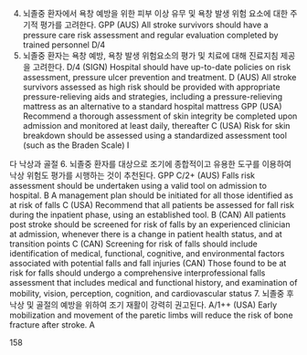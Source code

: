 4. 뇌졸중 환자에서 욕창 예방을 위한 피부 이상 유무 및 욕창 발생 위험 요소에 대한 주기적 평가를 고려한다. GPP
    (AUS) All stroke survivors should have a pressure care risk assessment and regular evaluation completed by trained personnel D/4
5. 뇌졸중 환자는 욕창 예방, 욕창 발생 위험요소의 평가 및 치료에 대해 진료지침 제공을 고려한다. D/4
    (SIGN) Hospital should have up-to-date policies on risk assessment, pressure ulcer prevention and treatment. D
    (AUS) All stroke survivors assessed as high risk should be provided with appropriate pressure-relieving aids and strategies, including a pressure-relieving mattress as an alternative to a standard hospital mattress GPP
    (USA) Recommend a thorough assessment of skin integrity be completed upon admission and monitored at least daily, thereafter C
    (USA) Risk for skin breakdown should be assessed using a standardized assessment tool (such as the Braden Scale) I

다 낙상과 골절
6. 뇌졸중 환자를 대상으로 조기에 종합적이고 유용한 도구를 이용하여 낙상 위험도 평가를 시행하는 것이 추천된다. GPP C/2+
    (AUS) Falls risk assessment should be undertaken using a valid tool on admission to hospital. B
    A management plan should be initiated for all those identified as at risk of falls C
    (USA) Recommend that all patients be assessed for fall risk during the inpatient phase, using an established tool. B
    (CAN) All patients post stroke should be screened for risk of falls by an experienced clinician at admission, whenever there is a change in patient health status, and at transition points C
    (CAN) Screening for risk of falls should include identification of medical, functional, cognitive, and environmental factors associated with potential falls and fall injuries
    (CAN) Those found to be at risk for falls should undergo a comprehensive interprofessional falls assessment that includes medical and functional history, and examination of mobility, vision, perception, cognition, and cardiovascular status
7. 뇌졸중 후 낙상 및 골절의 예방을 위하여 조기 재활이 강력히 권고된다. A/1++
    (USA) Early mobilization and movement of the paretic limbs will reduce the risk of bone fracture after stroke. A

<PAGE>158